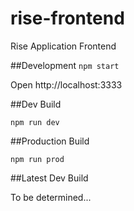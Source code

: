 # rise-frontend
Rise Application Frontend

##Development
`npm start`

Open http://localhost:3333

##Dev Build

`npm run dev`

##Production Build

`npm run prod`

##Latest Dev Build

To be determined...
